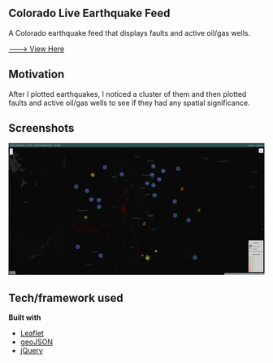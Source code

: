 ## Colorado Live Earthquake Feed
A Colorado earthquake feed that displays faults and active oil/gas wells.

[---> View Here](https://jgrovedev.github.io/Colorado-Live-Earthquake-Feed/)

## Motivation
After I plotted earthquakes, I noticed a cluster of them and then plotted faults and active oil/gas wells to see if they had any spatial significance.  

## Screenshots
![screenshot](https://github.com/jgrovedev/Colorado-Live-Earthquake-Feed/blob/master/coearthquakes.PNG)

## Tech/framework used
<b>Built with</b>
- [Leaflet](https://leafletjs.com/reference-1.5.0.html)
- [geoJSON](https://geojson.org/)
- [jQuery](https://jquery.com/)
